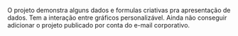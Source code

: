 O projeto demonstra alguns dados e formulas criativas pra apresentação de dados. Tem a interação entre gráficos personalizável.
Ainda não conseguir adicionar o projeto publicado por conta do e-mail corporativo.
